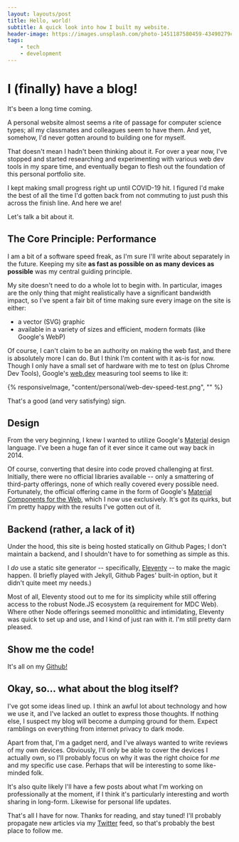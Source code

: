 ```yaml
--- 
layout: layouts/post
title: Hello, world!
subtitle: A quick look into how I built my website.
header-image: https://images.unsplash.com/photo-1451187580459-43490279c0fa
tags:
    - tech
    - development
--- 
```

# I (finally) have a blog!

It's been a long time coming.

A personal website almost seems a rite of passage for computer science types; all my classmates and colleagues seem to have them. And yet, somehow, I'd never gotten around to building one for myself.

That doesn't mean I hadn't been thinking about it. For over a year now, I've stopped and started researching and experimenting with various web dev tools in my spare time, and eventually began to flesh out the foundation of this personal portfolio site.

I kept making small progress right up until COVID-19 hit. I figured I'd make the best of all the time I'd gotten back from not commuting to just push this across the finish line. And here we are!

Let's talk a bit about it.

## The Core Principle: Performance

I am a bit of a software speed freak, as I'm sure I'll write about separately in the future. Keeping my site **as fast as possible on as many devices as possible** was my central guiding principle.

My site doesn't need to do a whole lot to begin with. In particular, images are the only thing that might realistically have a significant bandwidth impact, so I've spent a fair bit of time making sure every image on the site is either:

- a vector (SVG) graphic
- available in a variety of sizes and efficient, modern formats (like Google's WebP)

Of course, I can't claim to be an authority on making the web fast, and there is absolutely more I can do. But I think I'm content with it as-is for now. Though I only have a small set of hardware with me to test on (plus Chrome Dev Tools), Google's [web.dev](https://web.dev/measure/) measuring tool seems to like it:

<div class="card-local-media">
{% responsiveImage, "content/personal/web-dev-speed-test.png", "" %}
</div>

That's a good (and very satisfying) sign.

## Design

From the very beginning, I knew I wanted to utilize Google's [Material](https://material.io/) design language. I've been a huge fan of it ever since it came out way back in 2014.

Of course, converting that desire into code proved challenging at first. Initially, there were no official libraries available -- only a smattering of third-party offerings, none of which really covered every possible need. Fortunately, the official offering came in the form of Google's [Material Components for the Web](https://material.io/develop/web/), which I now use exclusively. It's got its quirks, but I'm pretty happy with the results I've gotten out of it.

## Backend (rather, a lack of it)

Under the hood, this site is being hosted statically on Github Pages; I don't maintain a backend, and I shouldn't have to for something as simple as this.

I _do_ use a static site generator -- specifically, [Eleventy](https://www.11ty.dev/) -- to make the magic happen. (I briefly played with Jekyll, Github Pages' built-in option, but it didn't quite meet my needs.)

Most of all, Eleventy stood out to me for its simplicity while still offering access to the robust Node.JS ecosystem (a requirement for MDC Web). Where other Node offerings seemed monolithic and intimidating, Eleventy was quick to set up and use, and I kind of just ran with it. I'm still pretty darn pleased.

## Show me the code!

It's all on my [Github!](https://github.com/mbestavros/mbestavros.github.io)

## Okay, so... what about the blog itself?

I've got some ideas lined up. I think an awful lot about technology and how we use it, and I've lacked an outlet to express those thoughts. If nothing else, I suspect my blog will become a dumping ground for them. Expect ramblings on everything from internet privacy to dark mode.

Apart from that, I'm a gadget nerd, and I've always wanted to write reviews of my own devices. Obviously, I'll only be able to cover the devices I actually own, so I'll probably focus on why it was the right choice for _me_ and my specific use case. Perhaps that will be interesting to some like-minded folk.

It's also quite likely I'll have a few posts about what I'm working on professionally at the moment, if I think it's particularly interesting and worth sharing in long-form. Likewise for personal life updates.

That's all I have for now. Thanks for reading, and stay tuned! I'll probably propagate new articles via my [Twitter](https://twitter.com/MBestavros) feed, so that's probably the best place to follow me.
